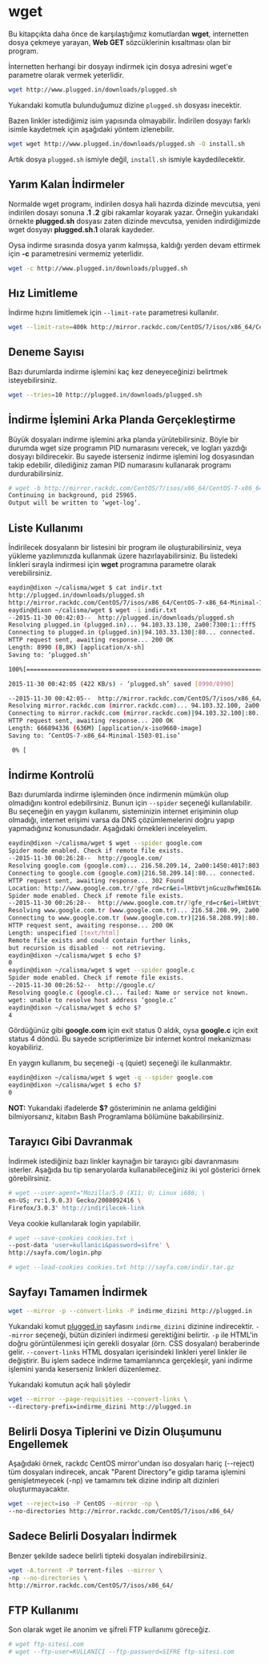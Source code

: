 # wget

Bu kitapçıkta daha önce de karşılaştığımız komutlardan **wget**, internetten dosya çekmeye yarayan, **Web GET** sözcüklerinin kısaltması olan bir program.

İnternetten herhangi bir dosyayı indirmek için dosya adresini wget'e parametre olarak vermek yeterlidir.

```bash
wget http://www.plugged.in/downloads/plugged.sh
```

Yukarıdaki komutla bulunduğumuz dizine ```plugged.sh``` dosyası inecektir.

Bazen linkler istediğimiz isim yapısında olmayabilir. İndirilen dosyayı farklı isimle kaydetmek için aşağıdaki yöntem izlenebilir.

```bash
wget wget http://www.plugged.in/downloads/plugged.sh -O install.sh
```

Artık dosya ```plugged.sh``` ismiyle değil, ```install.sh``` ismiyle kaydedilecektir.

## Yarım Kalan İndirmeler

Normalde wget programı, indirilen dosya hali hazırda dizinde mevcutsa, yeni indirilen dosayı sonuna **.1 .2** gibi rakamlar koyarak yazar. Örneğin yukarıdaki örnekte **plugged.sh** dosyası zaten dizinde mevcutsa, yeniden indirdiğimizde wget dosyayı **plugged.sh.1** olarak kaydeder.

Oysa indirme sırasında dosya yarım kalmışsa, kaldığı yerden devam ettirmek için **-c** parametresini vermemiz yeterlidir.

```bash
wget -c http://www.plugged.in/downloads/plugged.sh
```

## Hız Limitleme

İndirme hızını limitlemek için ```--limit-rate``` parametresi kullanılır.

```bash
wget --limit-rate=400k http://mirror.rackdc.com/CentOS/7/isos/x86_64/CentOS-7-x86_64-Minimal-1503-01.iso
```

## Deneme Sayısı

Bazı durumlarda indirme işlemini kaç kez deneyeceğinizi belirtmek isteyebilirsiniz.

```bash
wget --tries=10 http://plugged.in/downloads/plugged.sh
```

## İndirme İşlemini Arka Planda Gerçekleştirme

Büyük dosyaları indirme işlemini arka planda yürütebilirsiniz. Böyle bir durumda wget size programın PID numarasını verecek, ve logları yazdığı dosyayı bildirecekir. Bu sayede isterseniz indirme işlemini log dosyasından takip edebilir, dilediğiniz zaman PID numarasını kullanarak programı durdurabilirsiniz.

```bash
# wget -b http://mirror.rackdc.com/CentOS/7/isos/x86_64/CentOS-7-x86_64-Minimal-1503-01.iso
Continuing in background, pid 25965.
Output will be written to ‘wget-log’.
```

## Liste Kullanımı

İndirilecek dosyaların bir listesini bir program ile oluşturabilirsiniz, veya yükleme yazılımınızda kullanmak üzere hazırlayabilirsiniz. Bu listedeki linkleri sırayla indirmesi için **wget** programına parametre olarak verebilirsiniz.

```bash
eaydin@dixon ~/calisma/wget $ cat indir.txt 
http://plugged.in/downloads/plugged.sh
http://mirror.rackdc.com/CentOS/7/isos/x86_64/CentOS-7-x86_64-Minimal-1503-01.iso
eaydin@dixon ~/calisma/wget $ wget -i indir.txt 
--2015-11-30 00:42:03--  http://plugged.in/downloads/plugged.sh
Resolving plugged.in (plugged.in)... 94.103.33.130, 2a00:7300:1::fff5
Connecting to plugged.in (plugged.in)|94.103.33.130|:80... connected.
HTTP request sent, awaiting response... 200 OK
Length: 8990 (8,8K) [application/x-sh]
Saving to: ‘plugged.sh’

100%[===============================================================================================>] 8.990       --.-K/s   in 0,02s   

2015-11-30 00:42:05 (422 KB/s) - ‘plugged.sh’ saved [8990/8990]

--2015-11-30 00:42:05--  http://mirror.rackdc.com/CentOS/7/isos/x86_64/CentOS-7-x86_64-Minimal-1503-01.iso
Resolving mirror.rackdc.com (mirror.rackdc.com)... 94.103.32.100, 2a00:7300:1::100
Connecting to mirror.rackdc.com (mirror.rackdc.com)|94.103.32.100|:80... connected.
HTTP request sent, awaiting response... 200 OK
Length: 666894336 (636M) [application/x-iso9660-image]
Saving to: ‘CentOS-7-x86_64-Minimal-1503-01.iso’

 0% [                                                                                                ] 531.035      296KB/s
 ```


## İndirme Kontrolü

Bazı durumlarda indirme işleminden önce indirmenin mümkün olup olmadığını kontrol edebilirsiniz. Bunun için ```--spider``` seçeneği kullanılabilir. Bu seçeneğin en yaygın kullanımı, sisteminizin internet erişiminin olup olmadığı, internet erişimi varsa da DNS çözümlemelerini doğru yapıp yapmadığınız konusundadır. Aşağıdaki örnekleri inceleyelim.

```bash
eaydin@dixon ~/calisma/wget $ wget --spider google.com
Spider mode enabled. Check if remote file exists.
--2015-11-30 00:26:28--  http://google.com/
Resolving google.com (google.com)... 216.58.209.14, 2a00:1450:4017:803::200e
Connecting to google.com (google.com)|216.58.209.14|:80... connected.
HTTP request sent, awaiting response... 302 Found
Location: http://www.google.com.tr/?gfe_rd=cr&ei=lHtbVtjnGcuz8wfWmI6IAw [following]
Spider mode enabled. Check if remote file exists.
--2015-11-30 00:26:28--  http://www.google.com.tr/?gfe_rd=cr&ei=lHtbVtjnGcuz8wfWmI6IAw
Resolving www.google.com.tr (www.google.com.tr)... 216.58.208.99, 2a00:1450:4017:803::2003
Connecting to www.google.com.tr (www.google.com.tr)|216.58.208.99|:80... connected.
HTTP request sent, awaiting response... 200 OK
Length: unspecified [text/html]
Remote file exists and could contain further links,
but recursion is disabled -- not retrieving.
eaydin@dixon ~/calisma/wget $ echo $?
0
eaydin@dixon ~/calisma/wget $ wget --spider google.c
Spider mode enabled. Check if remote file exists.
--2015-11-30 00:26:52--  http://google.c/
Resolving google.c (google.c)... failed: Name or service not known.
wget: unable to resolve host address ‘google.c’
eaydin@dixon ~/calisma/wget $ echo $?
4
```

Gördüğünüz gibi **google.com** için exit status 0 aldık, oysa **google.c** için exit status 4 döndü. Bu sayede scriptlerimize bir internet kontrol mekanizması koyabiliriz.

En yaygın kullanım, bu seçeneği ```-q``` (quiet) seçeneği ile kullanmaktır.

```bash
eaydin@dixon ~/calisma/wget $ wget -q --spider google.com
eaydin@dixon ~/calisma/wget $ echo $?
0
```

**NOT:** Yukarıdaki ifadelerde **$?** gösteriminin ne anlama geldiğini bilmiyorsanız, kitabın Bash Programlama bölümüne bakabilirsiniz.

## Tarayıcı Gibi Davranmak

İndirmek istediğiniz bazı linkler kaynağın bir tarayıcı gibi davranmasını isterler. 
Aşağıda bu tip senaryolarda kullanabileceğiniz iki yol gösterici örnek görebilrsiniz.

```bash
# wget --user-agent="Mozilla/5.0 (X11; U; Linux i686; \ 
en-US; rv:1.9.0.3) Gecko/2008092416 \
Firefox/3.0.3" http://indirilecek-link
```

Veya cookie kullanılarak login yapılabilir.

```bash
# wget --save-cookies cookies.txt \
--post-data 'user=kullanici&password=sifre' \
http://sayfa.com/login.php

# wget --load-cookies cookies.txt http://sayfa.com/indir.tar.gz
```

## Sayfayı Tamamen İndirmek

```bash
wget --mirror -p --convert-links -P indirme_dizini http://plugged.in
```

Yukarıdaki komut [plugged.in](http://plugged.in) sayfasını ```indirme_dizini``` dizinine indirecektir. ```--mirror``` seçeneği, bütün dizinleri indirmesi gerektiğini belirtir. ```-p``` ile HTML'in doğru görüntülenmesi için gerekli dosyalar (örn. CSS dosyaları) beraberinde gelir. ```--convert-links``` HTML dosyaları içerisindeki linkleri yerel linkler ile değiştirir. Bu işlem sadece indirme tamamlanınca gerçekleşir, yani indirme işlemini yarıda keserseniz linkleri düzenlemez.

Yukarıdaki komutun açık hali şöyledir

```bash
wget --mirror --page-requisities --convert-links \
--directory-prefix=indirme_dizini http://plugged.in
```

## Belirli Dosya Tiplerini ve Dizin Oluşumunu Engellemek

Aşağıdaki örnek, rackdc CentOS mirror'undan iso dosyaları hariç (--reject) tüm dosyaları indirecek, ancak "Parent Directory"e gidip tarama işlemini genişletmeyecek (-np) ve tamamını tek dizine indirip alt dizinleri oluşturmayacaktır.

```bash
wget --reject=iso -P CentOS --mirror -np \ 
--no-directories http://mirror.rackdc.com/CentOS/7/isos/x86_64/
```

## Sadece Belirli Dosyaları İndirmek

Benzer şekilde sadece belirli tipteki dosyaları indirebilirsiniz.

```bash
wget -A.torrent -P torrent-files --mirror \
-np --no-directories \
http://mirror.rackdc.com/CentOS/7/isos/x86_64/
```

## FTP Kullanımı

Son olarak wget ile anonim ve şifreli FTP kullanımı göreceğiz.

```bash
# wget ftp-sitesi.com
# wget --ftp-user=KULLANICI --ftp-password=SIFRE ftp-sitesi.com
```